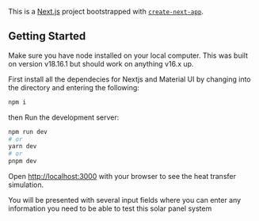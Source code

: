This is a [Next.js](https://nextjs.org/) project bootstrapped with [`create-next-app`](https://github.com/vercel/next.js/tree/canary/packages/create-next-app).

## Getting Started
Make sure you have node installed on your local computer. This was built on version v18.16.1 but should work on anything v16.x up.

First install all the dependecies for Nextjs and Material UI by changing into the directory and entering the following:
```bash
npm i
```


then Run the development server:

```bash
npm run dev
# or
yarn dev
# or
pnpm dev
```

Open [http://localhost:3000](http://localhost:3000) with your browser to see the heat transfer simulation.

You will be presented with several input fields where you can enter any information you need to be able to test this solar panel system
